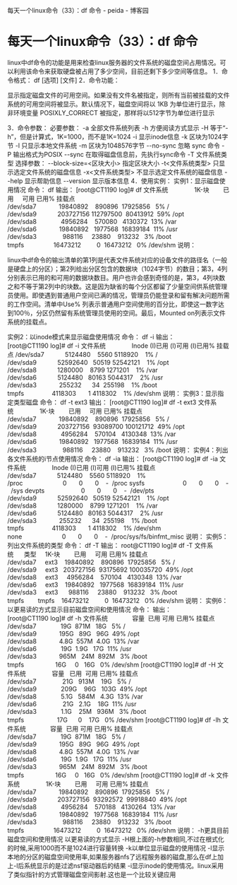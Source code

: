 每天一个linux命令（33）：df 命令 - peida - 博客园

#  每天一个linux命令（33）：df 命令

linux中df命令的功能是用来检查linux服务器的文件系统的磁盘空间占用情况。可以利用该命令来获取硬盘被占用了多少空间，目前还剩下多少空间等信息。
1．命令格式：
df [选项] [文件]
2．命令功能：

显示指定磁盘文件的可用空间。如果没有文件名被指定，则所有当前被挂载的文件系统的可用空间将被显示。默认情况下，磁盘空间将以 1KB 为单位进行显示，除非环境变量 POSIXLY_CORRECT 被指定，那样将以512字节为单位进行显示

3．命令参数：
必要参数：
-a 全部文件系统列表
-h 方便阅读方式显示
-H 等于“-h”，但是计算式，1K=1000，而不是1K=1024
-i 显示inode信息
-k 区块为1024字节
-l 只显示本地文件系统
-m 区块为1048576字节
--no-sync 忽略 sync 命令
-P 输出格式为POSIX
--sync 在取得磁盘信息前，先执行sync命令
-T 文件系统类型
选择参数：
--block-size=<区块大小> 指定区块大小
-t<文件系统类型> 只显示选定文件系统的磁盘信息
-x<文件系统类型> 不显示选定文件系统的磁盘信息
--help 显示帮助信息
--version 显示版本信息
4．使用实例：
实例1：显示磁盘使用情况
命令：
df
输出：
[root@CT1190 log]# df
文件系统               1K-块        已用     可用 已用% 挂载点
/dev/sda7             19840892    890896  17925856   5% /
/dev/sda9            203727156 112797500  80413912  59% /opt
/dev/sda8              4956284    570080   4130372  13% /var
/dev/sda6             19840892   1977568  16839184  11% /usr
/dev/sda3               988116     23880    913232   3% /boot
tmpfs                 16473212         0  16473212   0% /dev/shm
说明：

linux中df命令的输出清单的第1列是代表文件系统对应的设备文件的路径名（一般是硬盘上的分区）；第2列给出分区包含的数据块（1024字节）的数目；第3，4列分别表示已用的和可用的数据块数目。用户也许会感到奇怪的是，第3，4列块数之和不等于第2列中的块数。这是因为缺省的每个分区都留了少量空间供系统管理员使用。即使遇到普通用户空间已满的情况，管理员仍能登录和留有解决问题所需的工作空间。清单中Use% 列表示普通用户空间使用的百分比，即使这一数字达到100％，分区仍然留有系统管理员使用的空间。最后，Mounted on列表示文件系统的挂载点。

实例2：以inode模式来显示磁盘使用情况
命令：
df -i
输出：
[root@CT1190 log]# df -i
文件系统               Inode (I)已用 (I)可用 (I)已用% 挂载点
/dev/sda7            5124480    5560 5118920    1% /
/dev/sda9            52592640   50519 52542121    1% /opt
/dev/sda8            1280000    8799 1271201    1% /var
/dev/sda6            5124480   80163 5044317    2% /usr
/dev/sda3             255232      34  255198    1% /boot
tmpfs                4118303       1 4118302    1% /dev/shm
说明：
实例3：显示指定类型磁盘
命令：
df -t ext3
输出：
[root@CT1190 log]# df -t ext3
文件系统               1K-块        已用     可用 已用% 挂载点
/dev/sda7             19840892    890896  17925856   5% /
/dev/sda9            203727156  93089700 100121712  49% /opt
/dev/sda8              4956284    570104   4130348  13% /var
/dev/sda6             19840892   1977568  16839184  11% /usr
/dev/sda3               988116     23880    913232   3% /boot
说明：
实例4：列出各文件系统的i节点使用情况
命令：
df -ia
输出：
[root@CT1190 log]# df -ia
文件系统               Inode (I)已用 (I)可用 (I)已用% 挂载点
/dev/sda7            5124480    5560 5118920    1%
/proc                       0       0       0    -  /proc
sysfs                      0       0       0    -  /sys
devpts                     0       0       0    -  /dev/pts
/dev/sda9            52592640   50519 52542121    1% /opt
/dev/sda8            1280000    8799 1271201    1% /var
/dev/sda6            5124480   80163 5044317    2% /usr
/dev/sda3             255232      34  255198    1% /boot
tmpfs                4118303       1 4118302    1% /dev/shm
none                       0       0       0    -  /proc/sys/fs/binfmt_misc
说明：
实例5：列出文件系统的类型
命令：
df -T
输出：
root@CT1190 log]# df -T
文件系统      类型     1K-块        已用     可用 已用% 挂载点
/dev/sda7     ext3    19840892    890896  17925856   5% /
/dev/sda9     ext3   203727156  93175692 100035720  49% /opt
/dev/sda8     ext3     4956284    570104   4130348  13% /var
/dev/sda6     ext3    19840892   1977568  16839184  11% /usr
/dev/sda3     ext3      988116     23880    913232   3% /boot
tmpfs        tmpfs    16473212         0  16473212   0% /dev/shm
说明：
实例6：以更易读的方式显示目前磁盘空间和使用情况
命令：
输出：
[root@CT1190 log]# df -h
文件系统              容量  已用 可用 已用% 挂载点
/dev/sda7              19G  871M   18G   5% /
/dev/sda9             195G   89G   96G  49% /opt
/dev/sda8             4.8G  557M  4.0G  13% /var
/dev/sda6              19G  1.9G   17G  11% /usr
/dev/sda3             965M   24M  892M   3% /boot
tmpfs                  16G     0   16G   0% /dev/shm
[root@CT1190 log]# df -H
文件系统               容量   已用  可用 已用% 挂载点
/dev/sda7               21G   913M    19G   5% /
/dev/sda9              209G    96G   103G  49% /opt
/dev/sda8              5.1G   584M   4.3G  13% /var
/dev/sda6               21G   2.1G    18G  11% /usr
/dev/sda3              1.1G    25M   936M   3% /boot
tmpfs                   17G      0    17G   0% /dev/shm
[root@CT1190 log]# df -lh
文件系统              容量  已用 可用 已用% 挂载点
/dev/sda7              19G  871M   18G   5% /
/dev/sda9             195G   89G   96G  49% /opt
/dev/sda8             4.8G  557M  4.0G  13% /var
/dev/sda6              19G  1.9G   17G  11% /usr
/dev/sda3             965M   24M  892M   3% /boot
tmpfs                  16G     0   16G   0% /dev/shm
[root@CT1190 log]# df -k
文件系统               1K-块        已用     可用 已用% 挂载点
/dev/sda7             19840892    890896  17925856   5% /
/dev/sda9            203727156  93292572  99918840  49% /opt
/dev/sda8              4956284    570188   4130264  13% /var
/dev/sda6             19840892   1977568  16839184  11% /usr
/dev/sda3               988116     23880    913232   3% /boot
tmpfs                 16473212         0  16473212   0% /dev/shm
说明：
-h更具目前磁盘空间和使用情况 以更易读的方式显示
-H根上面的-h参数相同,不过在根式化的时候,采用1000而不是1024进行容量转换
-k以单位显示磁盘的使用情况
-l显示本地的分区的磁盘空间使用率,如果服务器nfs了远程服务器的磁盘,那么在df上加上-l后系统显示的是过滤nsf驱动器后的结果
-i显示inode的使用情况。linux采用了类似指针的方式管理磁盘空间影射.这也是一个比较关键应用